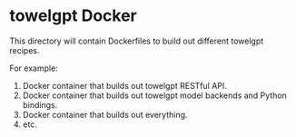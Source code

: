 # towelgpt Docker
This directory will contain Dockerfiles to build out different towelgpt recipes.

For example:
1. Docker container that builds out towelgpt RESTful API.
2. Docker container that builds out towelgpt model backends and Python bindings.
3. Docker container that builds out everything.
4. etc.